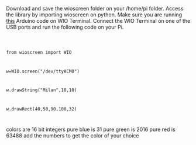 Download and save the wioscreen folder on your /home/pi folder. Access the library by importing wioscreen on python. Make sure you are running [this](https://github.com/milandahal213/AruduinoTests/tree/master/WIOTerminal/SPIKEscreenWIO/on%20WIO) Arduino code on WIO Terminal. Connect the WIO Terminal on one of the USB ports and run the following code on your Pi.



<code>
  
  from wioscreen import WIO
  
  w=WIO.screen("/dev/ttyACM0")
  
  w.drawString("Milan",10,10)
  
  w.drawRect(40,50,90,100,32)

</code>

colors are 16 bit integers
pure blue is 31
pure green is 2016
pure red is 63488
add the numbers to get the color of your choice
